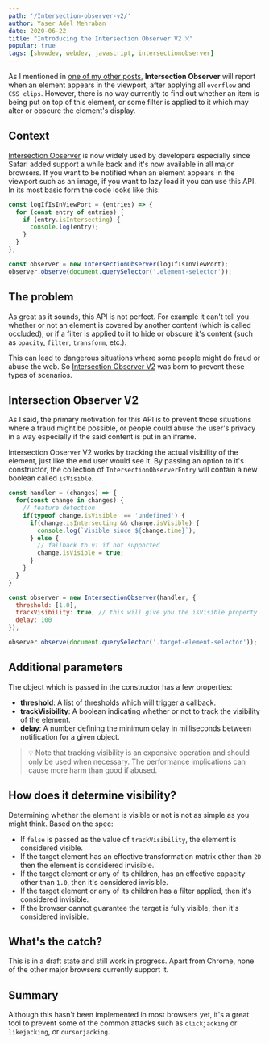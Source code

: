 ```yaml
---
path: '/Intersection-observer-v2/'
author: Yaser Adel Mehraban
date: 2020-06-22
title: "Introducing the Intersection Observer V2 ⛌"
popular: true
tags: [showdev, webdev, javascript, intersectionobserver]
---
```


As I mentioned in [one of my other posts](https://yashints.dev/blog/2018/11/12/web-perf-4), **Intersection Observer** will report when an element appears in the viewport, after applying all `overflow` and `CSS clips`. However, there is no way currently to find out whether an item is being put on top of this element, or some filter is applied to it which may alter or obscure the element's display.

<!--more-->

## Context

[Intersection Observer](https://developer.mozilla.org/en-US/docs/Web/API/Intersection_Observer_API) is now widely used by developers especially since Safari added support a while back and it's now available in all major browsers. If you want to be notified when an element appears in the viewport such as an image, if you want to lazy load it you can use this API. In its most basic form the code looks like this:

```javascript
const logIfIsInViewPort = (entries) => {
  for (const entry of entries) {
    if (entry.isIntersecting) {
      console.log(entry);
    }
  }
};

const observer = new IntersectionObserver(logIfIsInViewPort);
observer.observe(document.querySelector('.element-selector'));
```

## The problem

As great as it sounds, this API is not perfect. For example it can't tell you whether or not an element is covered by another content (which is called occluded), or if a filter is applied to it to hide or obscure it's content (such as `opacity`, `filter`, `transform`, etc.).

This can lead to dangerous situations where some people might do fraud or abuse the web. So [Intersection Observer V2](https://w3c.github.io/IntersectionObserver/v2/) was born to prevent these types of scenarios.

## Intersection Observer V2

As I said, the primary motivation for this API is to prevent those situations where a fraud might be possible, or people could abuse the user's privacy in a way especially if the said content is put in an iframe.

Intersection Observer V2 works by tracking the actual visibility of the element, just like the end user would see it. By passing an option to it's constructor, the collection of `IntersectionObserverEntry` will contain a new boolean called `isVisible`.

```js
const handler = (changes) => {
  for(const change in changes) {
    // feature detection
    if(typeof change.isVisible !== 'undefined') {
      if(change.isIntersecting && change.isVisible) {
        console.log(`Visible since ${change.time}`);
      } else {
        // fallback to v1 if not supported
        change.isVisible = true;
      }
    }
  }
}

const observer = new IntersectionObserver(handler, {
  threshold: [1.0],  
  trackVisibility: true, // this will give you the isVisible property
  delay: 100
});

observer.observe(document.querySelector('.target-element-selector'));
```

## Additional parameters

The object which is passed in the constructor has a few properties:

* **threshold**: A list of thresholds which will trigger a callback.
* **trackVisibility**: A boolean indicating whether or not to track the visibility of the element.
* **delay**: A number defining the minimum delay in milliseconds between notification for a given object.

> 💡 Note that tracking visibility is an expensive operation and should only be used when necessary. The performance implications can cause more harm than good if abused.

## How does it determine visibility?

Determining whether the element is visible or not is not as simple as you might think. Based on the spec:

* If `false` is passed as the value of `trackVisibility`, the element is considered visible.
* If the target element has an effective transformation matrix other than `2D` then the element is considered invisible.
* If the target element or any of its children, has an effective capacity other than `1.0`, then it's considered invisible.
* If the target element or any of its children has a filter applied, then it's considered invisible.
* If the browser cannot guarantee the target is fully visible, then it's considered invisible.

## What's the catch?

This is in a draft state and still work in progress. Apart from Chrome, none of the other major browsers currently support it.

## Summary

Although this hasn't been implemented in most browsers yet, it's a great tool to prevent some of the common attacks such as `clickjacking` or `likejacking`, or `cursorjacking`.
